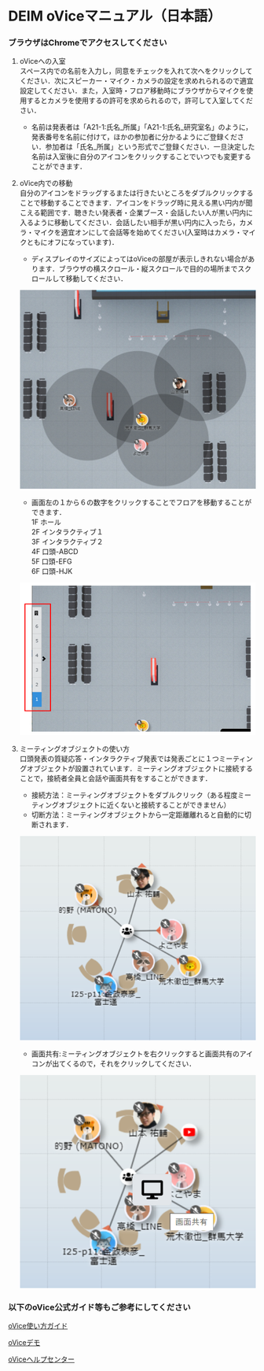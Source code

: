 # DEIM oViceマニュアル（日本語）
### ブラウザはChromeでアクセスしてください
1. oViceへの入室  
  スペース内での名前を入力し，同意をチェックを入れて次へをクリックしてください．次にスピーカー・マイク・カメラの設定を求めれられるので適宜設定してください．また，入室時・フロア移動時にブラウザからマイクを使用するとカメラを使用するの許可を求められるので，許可して入室してください．  
    * 名前は発表者は「A21-1:氏名_所属」「A21-1:氏名_研究室名」のように，発表番号を名前に付けて，ほかの参加者に分かるようにご登録ください．参加者は「氏名_所属」という形式でご登録ください．一旦決定した名前は入室後に自分のアイコンをクリックすることでいつでも変更することができます．
2. oVice内での移動  
  自分のアイコンをドラッグするまたは行きたいところをダブルクリックすることで移動することできます．アイコンをドラッグ時に見える黒い円内が聞こえる範囲です．聴きたい発表者・企業ブース・会話したい人が黒い円内に入るように移動してください．会話したい相手が黒い円内に入ったら，カメラ・マイクを適宜オンにして会話等を始めてください(入室時はカメラ・マイクともにオフになっています)．  
    * ディスプレイのサイズによってはoViceの部屋が表示しきれない場合があります．ブラウザの横スクロール・縦スクロールで目的の場所までスクロールして移動してください．
   
   ![移動](img/ovice_move.png)
   
    * 画面左の１から６の数字をクリックすることでフロアを移動することができます．  
    1F ホール  
    2F インタラクティブ１  
    3F インタラクティブ２  
    4F 口頭-ABCD  
    5F 口頭-EFG  
    6F 口頭-HJK  
   
   ![フロア移動](img/ovice_floormove.png)
 
 
3. ミーティングオブジェクトの使い方  
   口頭発表の質疑応答・インタラクティブ発表では発表ごとに１つミーティングオブジェクトが設置されています．ミーティングオブジェクトに接続することで，接続者全員と会話や画面共有をすることができます．  
   * 接続方法：ミーティングオブジェクトをダブルクリック（ある程度ミーティングオブジェクトに近くないと接続することができません）  
   * 切断方法：ミーティングオブジェクトから一定距離離れると自動的に切断されます．
   
   ![ミーティングオブジェクト](img/ovice_meeting_object.png)
   
   * 画面共有:ミーティングオブジェクトを右クリックすると画面共有のアイコンが出てくるので，それをクリックしてください．
   
   ![ミーティングオブジェクト](img/ovice_meeting_object_share.png)
   




### 以下のoVice公式ガイド等もご参考にしてください

[oVice使い方ガイド](https://www.youtube.com/watch?v=C8r02gYDA50&t=3s)


[oViceデモ](https://tour.ovice.in/)


[oViceヘルプセンター](https://ja.ovice.wiki/)
